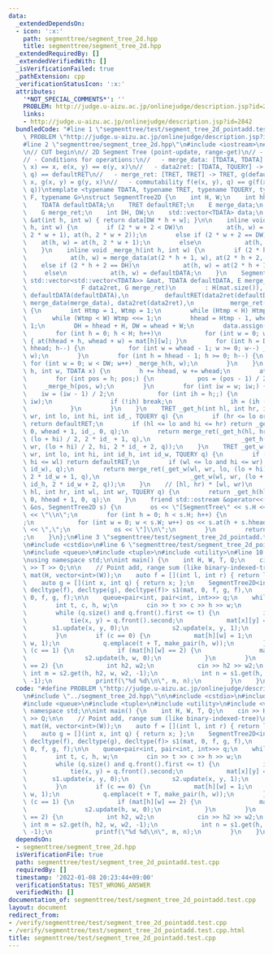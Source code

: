 ```yaml
---
data:
  _extendedDependsOn:
  - icon: ':x:'
    path: segmenttree/segment_tree_2d.hpp
    title: segmenttree/segment_tree_2d.hpp
  _extendedRequiredBy: []
  _extendedVerifiedWith: []
  _isVerificationFailed: true
  _pathExtension: cpp
  _verificationStatusIcon: ':x:'
  attributes:
    '*NOT_SPECIAL_COMMENTS*': ''
    PROBLEM: http://judge.u-aizu.ac.jp/onlinejudge/description.jsp?id=2842
    links:
    - http://judge.u-aizu.ac.jp/onlinejudge/description.jsp?id=2842
  bundledCode: "#line 1 \"segmenttree/test/segment_tree_2d_pointadd.test.cpp\"\n#define\
    \ PROBLEM \"http://judge.u-aizu.ac.jp/onlinejudge/description.jsp?id=2842\"\n\
    #line 2 \"segmenttree/segment_tree_2d.hpp\"\n#include <iostream>\n#include <vector>\n\
    \n// CUT begin\n// 2D Segment Tree (point-update, range-get)\n// - 0-indexed\n\
    // - Conditions for operations:\n//   - merge_data: [TDATA, TDATA] -> TDATA, e(defaultDATA,\
    \ x) == x, e(x, y) == e(y, x)\n//   - data2ret: [TDATA, TQUERY] -> TRET, f(defaultDATA,\
    \ q) == defaultRET\n//   - merge_ret: [TRET, TRET] -> TRET, g(defaultRET, x) ==\
    \ x, g(x, y) = g(y, x)\n//   - commutability f(e(x, y), q) == g(f(x, q), f(y,\
    \ q))\ntemplate <typename TDATA, typename TRET, typename TQUERY, typename E, typename\
    \ F, typename G>\nstruct SegmentTree2D {\n    int H, W;\n    int hhead, whead;\n\
    \    TDATA defaultDATA;\n    TRET defaultRET;\n    E merge_data;\n    F data2ret;\n\
    \    G merge_ret;\n    int DH, DW;\n    std::vector<TDATA> data;\n    inline TDATA\
    \ &at(int h, int w) { return data[DW * h + w]; }\n\n    inline void _merge_w(int\
    \ h, int w) {\n        if (2 * w + 2 < DW)\n            at(h, w) = merge_data(at(h,\
    \ 2 * w + 1), at(h, 2 * w + 2));\n        else if (2 * w + 2 == DW)\n        \
    \    at(h, w) = at(h, 2 * w + 1);\n        else\n            at(h, w) = defaultDATA;\n\
    \    }\n    inline void _merge_h(int h, int w) {\n        if (2 * h + 2 < DH)\n\
    \            at(h, w) = merge_data(at(2 * h + 1, w), at(2 * h + 2, w));\n    \
    \    else if (2 * h + 2 == DH)\n            at(h, w) = at(2 * h + 1, w);\n   \
    \     else\n            at(h, w) = defaultDATA;\n    }\n    SegmentTree2D(const\
    \ std::vector<std::vector<TDATA>> &mat, TDATA defaultDATA, E merge_data,\n   \
    \               F data2ret, G merge_ret)\n        : H(mat.size()), W(mat[0].size()),\
    \ defaultDATA(defaultDATA),\n          defaultRET(data2ret(defaultDATA, TQUERY(0))),\
    \ merge_data(merge_data), data2ret(data2ret),\n          merge_ret(merge_ret)\
    \ {\n        int Htmp = 1, Wtmp = 1;\n        while (Htmp < H) Htmp <<= 1;\n \
    \       while (Wtmp < W) Wtmp <<= 1;\n        hhead = Htmp - 1, whead = Wtmp -\
    \ 1;\n        DH = hhead + H, DW = whead + W;\n        data.assign(DH * DW, defaultDATA);\n\
    \        for (int h = 0; h < H; h++)\n            for (int w = 0; w < W; w++)\
    \ { at(hhead + h, whead + w) = mat[h][w]; }\n        for (int h = DH - 1; h >=\
    \ hhead; h--) {\n            for (int w = whead - 1; w >= 0; w--) _merge_w(h,\
    \ w);\n        }\n        for (int h = hhead - 1; h >= 0; h--) {\n           \
    \ for (int w = 0; w < DW; w++) _merge_h(h, w);\n        }\n    }\n    void update(int\
    \ h, int w, TDATA x) {\n        h += hhead, w += whead;\n        at(h, w) = x;\n\
    \        for (int pos = h; pos;) {\n            pos = (pos - 1) / 2;\n       \
    \     _merge_h(pos, w);\n        }\n        for (int iw = w; iw;) {\n        \
    \    iw = (iw - 1) / 2;\n            for (int ih = h;;) {\n                _merge_w(ih,\
    \ iw);\n                if (!ih) break;\n                ih = (ih - 1) / 2;\n\
    \            }\n        }\n    }\n    TRET _get_h(int hl, int hr, int wl, int\
    \ wr, int lo, int hi, int id_, TQUERY q) {\n        if (hr <= lo or hi <= hl)\
    \ return defaultRET;\n        if (hl <= lo and hi <= hr) return _get_w(wl, wr,\
    \ 0, whead + 1, id_, 0, q);\n        return merge_ret(_get_h(hl, hr, wl, wr, lo,\
    \ (lo + hi) / 2, 2 * id_ + 1, q),\n                         _get_h(hl, hr, wl,\
    \ wr, (lo + hi) / 2, hi, 2 * id_ + 2, q));\n    }\n    TRET _get_w(int wl, int\
    \ wr, int lo, int hi, int id_h, int id_w, TQUERY q) {\n        if (wr <= lo or\
    \ hi <= wl) return defaultRET;\n        if (wl <= lo and hi <= wr) return data2ret(at(id_h,\
    \ id_w), q);\n        return merge_ret(_get_w(wl, wr, lo, (lo + hi) / 2, id_h,\
    \ 2 * id_w + 1, q),\n                         _get_w(wl, wr, (lo + hi) / 2, hi,\
    \ id_h, 2 * id_w + 2, q));\n    }\n    // [hl, hr) * [wl, wr)\n    TRET get(int\
    \ hl, int hr, int wl, int wr, TQUERY q) {\n        return _get_h(hl, hr, wl, wr,\
    \ 0, hhead + 1, 0, q);\n    }\n    friend std::ostream &operator<<(std::ostream\
    \ &os, SegmentTree2D s) {\n        os << \"[SegmentTree\" << s.H << \"*\" << s.W\
    \ << \"\\n\";\n        for (int h = 0; h < s.H; h++) {\n            os << \"[\"\
    ;\n            for (int w = 0; w < s.W; w++) os << s.at(h + s.hhead, w + s.whead)\
    \ << \",\";\n            os << \"]\\n\";\n        }\n        return os << \"]\"\
    ;\n    }\n};\n#line 3 \"segmenttree/test/segment_tree_2d_pointadd.test.cpp\"\n\
    \n#include <cstdio>\n#line 6 \"segmenttree/test/segment_tree_2d_pointadd.test.cpp\"\
    \n#include <queue>\n#include <tuple>\n#include <utility>\n#line 10 \"segmenttree/test/segment_tree_2d_pointadd.test.cpp\"\
    \nusing namespace std;\n\nint main() {\n    int H, W, T, Q;\n    cin >> H >> W\
    \ >> T >> Q;\n\n    // Point add, range sum (like binary-indexed-tree)\n    vector<vector<int>>\
    \ mat(H, vector<int>(W));\n    auto f = [](int l, int r) { return l + r; };\n\
    \    auto g = [](int x, int q) { return x; };\n    SegmentTree2D<int, int, int,\
    \ decltype(f), decltype(g), decltype(f)> s1(mat, 0, f, g, f),\n        s2(mat,\
    \ 0, f, g, f);\n\n    queue<pair<int, pair<int, int>>> q;\n    while (Q--) {\n\
    \        int t, c, h, w;\n        cin >> t >> c >> h >> w;\n        h--, w--;\n\
    \        while (q.size() and q.front().first <= t) {\n            int x, y;\n\
    \            tie(x, y) = q.front().second;\n            mat[x][y] = 2;\n     \
    \       s1.update(x, y, 0);\n            s2.update(x, y, 1);\n            q.pop();\n\
    \        }\n        if (c == 0) {\n            mat[h][w] = 1;\n            s1.update(h,\
    \ w, 1);\n            q.emplace(t + T, make_pair(h, w));\n        }\n        if\
    \ (c == 1) {\n            if (mat[h][w] == 2) {\n                mat[h][w] = 0;\n\
    \                s2.update(h, w, 0);\n            }\n        }\n        if (c\
    \ == 2) {\n            int h2, w2;\n            cin >> h2 >> w2;\n           \
    \ int m = s2.get(h, h2, w, w2, -1);\n            int n = s1.get(h, h2, w, w2,\
    \ -1);\n            printf(\"%d %d\\n\", m, n);\n        }\n    }\n}\n"
  code: "#define PROBLEM \"http://judge.u-aizu.ac.jp/onlinejudge/description.jsp?id=2842\"\
    \n#include \"../segment_tree_2d.hpp\"\n\n#include <cstdio>\n#include <iostream>\n\
    #include <queue>\n#include <tuple>\n#include <utility>\n#include <vector>\nusing\
    \ namespace std;\n\nint main() {\n    int H, W, T, Q;\n    cin >> H >> W >> T\
    \ >> Q;\n\n    // Point add, range sum (like binary-indexed-tree)\n    vector<vector<int>>\
    \ mat(H, vector<int>(W));\n    auto f = [](int l, int r) { return l + r; };\n\
    \    auto g = [](int x, int q) { return x; };\n    SegmentTree2D<int, int, int,\
    \ decltype(f), decltype(g), decltype(f)> s1(mat, 0, f, g, f),\n        s2(mat,\
    \ 0, f, g, f);\n\n    queue<pair<int, pair<int, int>>> q;\n    while (Q--) {\n\
    \        int t, c, h, w;\n        cin >> t >> c >> h >> w;\n        h--, w--;\n\
    \        while (q.size() and q.front().first <= t) {\n            int x, y;\n\
    \            tie(x, y) = q.front().second;\n            mat[x][y] = 2;\n     \
    \       s1.update(x, y, 0);\n            s2.update(x, y, 1);\n            q.pop();\n\
    \        }\n        if (c == 0) {\n            mat[h][w] = 1;\n            s1.update(h,\
    \ w, 1);\n            q.emplace(t + T, make_pair(h, w));\n        }\n        if\
    \ (c == 1) {\n            if (mat[h][w] == 2) {\n                mat[h][w] = 0;\n\
    \                s2.update(h, w, 0);\n            }\n        }\n        if (c\
    \ == 2) {\n            int h2, w2;\n            cin >> h2 >> w2;\n           \
    \ int m = s2.get(h, h2, w, w2, -1);\n            int n = s1.get(h, h2, w, w2,\
    \ -1);\n            printf(\"%d %d\\n\", m, n);\n        }\n    }\n}\n"
  dependsOn:
  - segmenttree/segment_tree_2d.hpp
  isVerificationFile: true
  path: segmenttree/test/segment_tree_2d_pointadd.test.cpp
  requiredBy: []
  timestamp: '2022-01-08 20:23:44+09:00'
  verificationStatus: TEST_WRONG_ANSWER
  verifiedWith: []
documentation_of: segmenttree/test/segment_tree_2d_pointadd.test.cpp
layout: document
redirect_from:
- /verify/segmenttree/test/segment_tree_2d_pointadd.test.cpp
- /verify/segmenttree/test/segment_tree_2d_pointadd.test.cpp.html
title: segmenttree/test/segment_tree_2d_pointadd.test.cpp
---
```

